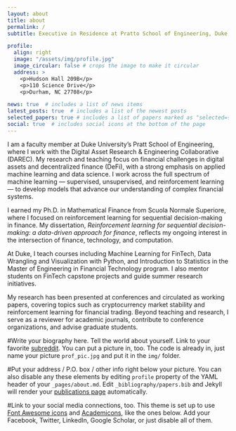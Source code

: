 ```yaml
---
layout: about
title: about
permalink: /
subtitle: Executive in Residence at Pratto School of Engineering, Duke University · Financial Machine Learning · Decentralized Finance

profile:
  align: right
  image: "/assets/img/profile.jpg"
  image_circular: false # crops the image to make it circular
  address: >
    <p>Hudson Hall 209B</p>
    <p>110 Science Drive</p>
    <p>Durham, NC 27708</p>

news: true  # includes a list of news items
latest_posts: true  # includes a list of the newest posts
selected_papers: true # includes a list of papers marked as "selected={true}"
social: true  # includes social icons at the bottom of the page
---
```



I am a faculty member at Duke University’s Pratt School of Engineering, where I work with the Digital Asset Research & Engineering Collaborative (DAREC). My research and teaching focus on financial challenges in digital assets and decentralized finance (DeFi), with a strong emphasis on applied machine learning and data science. I work across the full spectrum of machine learning — supervised, unsupervised, and reinforcement learning — to develop models that advance our understanding of complex financial systems.

I earned my Ph.D. in Mathematical Finance from Scuola Normale Superiore, where I focused on reinforcement learning for sequential decision-making in finance. My dissertation, *Reinforcement learning for sequential decision-making: a data-driven approach for finance*, reflects my ongoing interest in the intersection of finance, technology, and computation.

At Duke, I teach courses including Machine Learning for FinTech, Data Wrangling and Visualization with Python, and Introduction to Statistics in the Master of Engineering in Financial Technology program. I also mentor students on FinTech capstone projects and guide summer research initiatives.

My research has been presented at conferences and circulated as working papers, covering topics such as cryptocurrency market stability and reinforcement learning for financial trading. Beyond teaching and research, I serve as a reviewer for academic journals, contribute to conference organizations, and advise graduate students.


#Write your biography here. Tell the world about yourself. Link to your favorite [subreddit](http://reddit.com). You can put a picture in, too. The code is already in, just name your picture `prof_pic.jpg` and put it in the `img/` folder.

#Put your address / P.O. box / other info right below your picture. You can also disable any these elements by editing `profile` property of the YAML header of your `_pages/about.md`. Edit `_bibliography/papers.bib` and Jekyll will render your [publications page](/al-folio/publications/) automatically.

#Link to your social media connections, too. This theme is set up to use [Font Awesome icons](http://fortawesome.github.io/Font-Awesome/) and [Academicons](https://jpswalsh.github.io/academicons/), like the ones below. Add your Facebook, Twitter, LinkedIn, Google Scholar, or just disable all of them.
